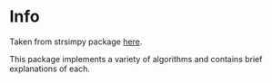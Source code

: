 # Info

Taken from strsimpy package [here](https://github.com/luozhouyang/python-string-similarity).

This package implements a variety of algorithms and contains brief explanations of each.
